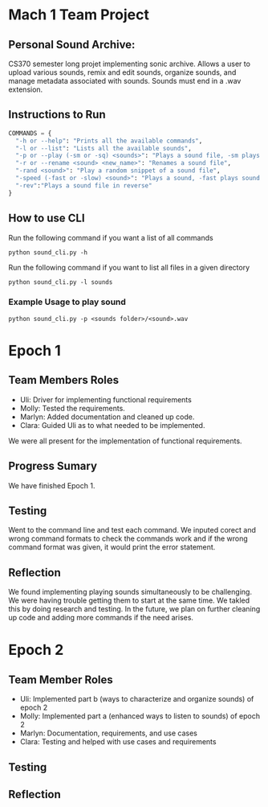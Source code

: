 # Mach 1 Team Project 

## Personal Sound Archive:
CS370 semester long projet implementing sonic archive. Allows a user to upload various sounds, remix and edit sounds, organize sounds, and manage metadata associated with sounds. Sounds must end in a .wav extension.

## Instructions to Run
```python
COMMANDS = {
  "-h or --help": "Prints all the available commands",
  "-l or --list": "Lists all the available sounds",
  "-p or --play (-sm or -sq) <sounds>": "Plays a sound file, -sm plays multiple sounds at the same time, -sq plays sounds sequentially",
  "-r or --rename <sound> <new_name>": "Renames a sound file",
  "-rand <sound>": "Play a random snippet of a sound file",
  "-speed (-fast or -slow) <sound>": "Plays a sound, -fast plays sound at double speed, -slow plays sound at half speed",
  "-rev":"Plays a sound file in reverse"
}
```

## How to use CLI

Run the following command if you want a list of all commands
```
python sound_cli.py -h
```

Run the following command if you want to list all files in a given directory

```
python sound_cli.py -l sounds
```
### Example Usage to play sound
```
python sound_cli.py -p <sounds folder>/<sound>.wav
```
# Epoch 1

## Team Members Roles
- Uli: Driver for implementing functional requirements 
- Molly: Tested the requirements.
- Marlyn: Added documentation and cleaned up code.
- Clara: Guided Uli as to what needed to be implemented.

We were all present for the implementation of functional requirements.

## Progress Sumary
We have finished Epoch 1.
## Testing
Went to the command line and test each command. We inputed corect and wrong command formats to check the commands work and if the wrong command format was given, it would print the error statement.

## Reflection
We found implementing playing sounds simultaneously to be challenging. We were having trouble getting them to start at the same time. We takled this by doing research and testing. In the future, we plan on further cleaning up code and adding more commands if the need arises.

# Epoch 2

## Team Member Roles
- Uli: Implemented part b (ways to characterize and organize sounds) of epoch 2
- Molly: Implemented part a (enhanced ways to listen to sounds) of epoch 2
- Marlyn: Documentation, requirements, and use cases
- Clara: Testing and helped with use cases and requirements

## Testing

## Reflection

